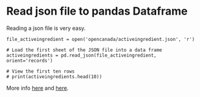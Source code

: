 # Read json file to pandas Dataframe

Reading a json file is very easy.

```
file_activeingredient = open('opencanada/activeingredient.json', 'r')

# Load the first sheet of the JSON file into a data frame
activeingredients = pd.read_json(file_activeingredient, orient='records')

# View the first ten rows
# print(activeingredients.head(10))
```

More info [here](https://pythonspot.com/json-encoding-and-decoding-with-python/) and [here](https://chrisalbon.com/python/data_wrangling/load_json_file_into_pandas/).
